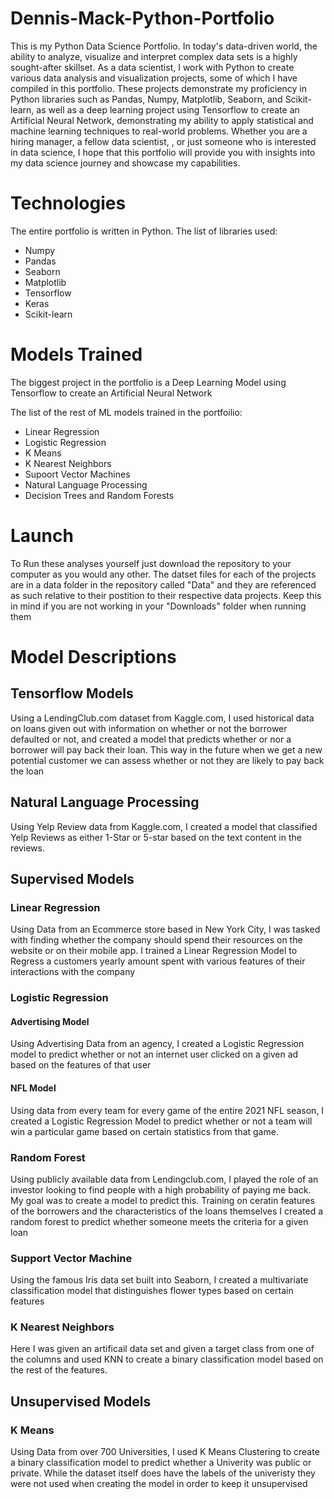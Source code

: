 # Dennis-Mack-Python-Portfolio
This is my Python Data Science Portfolio. In today's data-driven world, the ability to analyze, visualize and interpret complex data sets is a highly sought-after skillset. As a data scientist, I work with Python to create various data analysis and visualization projects, some of which I have compiled in this portfolio. These projects demonstrate my proficiency in Python libraries such as Pandas, Numpy, Matplotlib, Seaborn, and Scikit-learn, as well as a deep learning project using Tensorflow to create an Artificial Neural Network, demonstrating my ability to apply statistical and machine learning techniques to real-world problems. Whether you are a hiring manager, a fellow data scientist, , or just someone who is interested in data science, I hope that this portfolio will provide you with insights into my data science journey and showcase my capabilities.
# Technologies
The entire portfolio is written in Python. The list of libraries used:
  - Numpy
  - Pandas
  - Seaborn
  - Matplotlib
  - Tensorflow
  - Keras
  - Scikit-learn
# Models Trained
The biggest project in the portfolio is a Deep Learning Model using Tensorflow to create an Artificial Neural Network

The list of the rest of ML models trained in the portfoilio:
  - Linear Regression
  - Logistic Regression
  - K Means
  - K Nearest Neighbors
  - Supoort Vector Machines
  - Natural Language Processing
  - Decision Trees and Random Forests
  
   
# Launch
To Run these analyses yourself just download the repository to your computer as you would any other. The datset files for each of the projects are in a data folder in the repository called "Data" and they are referenced as such relative to their postition to their respective data projects. Keep this in mind if you are not working in your "Downloads" folder when running them
# Model Descriptions
## Tensorflow Models
Using a LendingClub.com dataset from Kaggle.com, I used historical data on loans given out with information on whether or not the borrower defaulted or not, and created a model that predicts whether or nor a borrower will pay back their loan. This way in the future when we get a new potential customer we can assess whether or not they are likely to pay back the loan
## Natural Language Processing 
Using Yelp Review data from Kaggle.com, I created a model that classified Yelp Reviews as either 1-Star or 5-star based on the text content in the reviews.

## Supervised Models
### Linear Regression
Using Data from an Ecommerce store based in New York City, I was tasked with finding whether the company should spend their resources on the website or on their mobile app. I trained a Linear Regression Model to Regress a customers yearly amount spent with various features of their interactions with the company
### Logistic Regression 
#### Advertising Model
Using Advertising Data from an agency, I created a Logistic Regression model to predict whether or not an internet user clicked on a given ad based on the features of that user
#### NFL Model
Using data from every team for every game of the entire 2021 NFL season, I created a Logistic Regression Model to predict whether or not a team will win a particular game based on certain statistics from that game.
### Random Forest
Using publicly available data from Lendingclub.com, I played the role of an investor looking to find people with a high probability of paying me back. My goal was to create a model to predict this. Training on ceratin features of the borrowers and the characteristics of the loans themselves I created a random forest to predict whether someone meets the criteria for a given loan
### Support Vector Machine
Using the famous Iris data set built into Seaborn, I created a multivariate classification model that distinguishes flower types based on certain features
### K Nearest Neighbors
Here I was given an artificail data set and given a target class from one of the columns and used KNN to create a binary classification model based on the rest of the features.
## Unsupervised Models
### K Means
Using Data from over 700 Universities, I used K Means Clustering to create a binary classification model to predict whether a Univerity was public or private.  While the dataset itself does have the labels of the univeristy they were not used when creating the model in order to keep it unsupervised 







  
